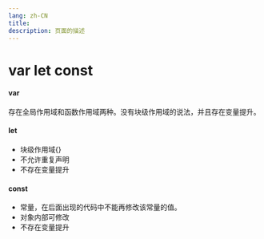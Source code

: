 ```yaml
---
lang: zh-CN
title: 
description: 页面的描述
---
```


# var let const

#### var

存在全局作用域和函数作用域两种。没有块级作用域的说法，并且存在变量提升。

#### let

- 块级作用域{}
- 不允许重复声明
- 不存在变量提升

#### const

- 常量，在后面出现的代码中不能再修改该常量的值。
- 对象内部可修改
- 不存在变量提升
